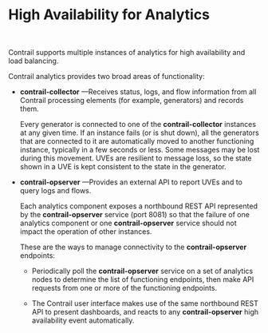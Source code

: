 # High Availability for Analytics

 

Contrail supports multiple instances of analytics for high availability
and load balancing.

Contrail analytics provides two broad areas of functionality:

-   **contrail-collector** —Receives status, logs, and flow information
    from all Contrail processing elements (for example, generators) and
    records them.

    Every generator is connected to one of the **contrail-collector**
    instances at any given time. If an instance fails (or is shut down),
    all the generators that are connected to it are automatically moved
    to another functioning instance, typically in a few seconds or less.
    Some messages may be lost during this movement. UVEs are resilient
    to message loss, so the state shown in a UVE is kept consistent to
    the state in the generator.

-   **contrail-opserver** —Provides an external API to report UVEs and
    to query logs and flows.

    Each analytics component exposes a northbound REST API represented
    by the **contrail-opserver** service (port 8081) so that the failure
    of one analytics component or one **contrail-opserver** service
    should not impact the operation of other instances.

    These are the ways to manage connectivity to the
    **contrail-opserver** endpoints:

    -   Periodically poll the **contrail-opserver** service on a set of
        analytics nodes to determine the list of functioning endpoints,
        then make API requests from one or more of the functioning
        endpoints.

    -   The Contrail user interface makes use of the same northbound
        REST API to present dashboards, and reacts to any
        **contrail-opserver** high availability event automatically.

 
